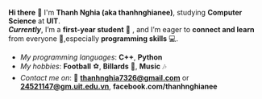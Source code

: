 **Hi there** 👋
I'm **Thanh Nghia (aka thanhnghianee)**, studying **Computer Science** at **UIT**.  
***Currently***, I’m a **first-year student** 📖 , and I’m eager to **connect and learn** from everyone 🤝,especially **programming skills** 💻.
- _My programming languages_: **C++**, **Python**
- _My hobbies_: **Football** ⚽, **Billards** 🎱, **Music** 🎶
- _Contact me on_: 📧 **thanhnghia7326@gmail.com** or **24521147@gm.uit.edu.vn**, **facebook.com/thanhnghianee**
  
